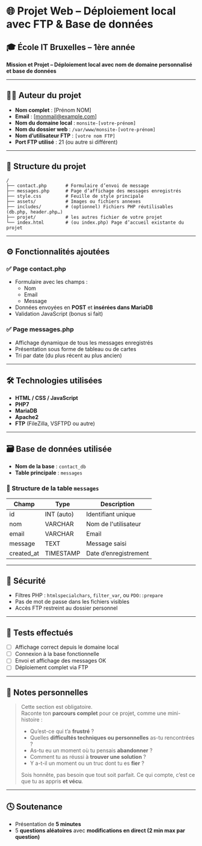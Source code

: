 # 🌐 Projet Web – Déploiement local avec FTP & Base de données

## 🎓 École IT Bruxelles – 1ère année

**Mission et Projet – Déploiement local avec nom de domaine personnalisé et base de données**

---

## 👨‍💻 Auteur du projet

- **Nom complet** : [Prénom NOM]
- **Email** : [monmail@example.com]
- **Nom du domaine local** : `monsite-[votre-prénom]`
- **Nom du dossier web** : `/var/www/monsite-[votre-prénom]`
- **Nom d’utilisateur FTP** : `[votre nom FTP]`
- **Port FTP utilisé** : 21 (ou autre si différent)

---

## 📁 Structure du projet

```
/
├── contact.php       # Formulaire d’envoi de message
├── messages.php      # Page d’affichage des messages enregistrés
├── style.css         # Feuille de style principale
├── assets/           # Images ou fichiers annexes
├── includes/         # (optionnel) Fichiers PHP réutilisables (db.php, header.php…)
├── projet/           # les autres fichier de votre projet
└── index.html        # (ou index.php) Page d’accueil existante du projet

```

---

## ⚙️ Fonctionnalités ajoutées

### ✅ Page contact.php

- Formulaire avec les champs :
  - Nom
  - Email
  - Message
- Données envoyées en **POST** et **insérées dans MariaDB**
- Validation JavaScript (bonus si fait)

### ✅ Page messages.php

- Affichage dynamique de tous les messages enregistrés
- Présentation sous forme de tableau ou de cartes
- Tri par date (du plus récent au plus ancien)

---

## 🛠️ Technologies utilisées

- **HTML / CSS / JavaScript**
- **PHP7**
- **MariaDB**
- **Apache2**
- **FTP** (FileZilla, VSFTPD ou autre)

---

## 🗃️ Base de données utilisée

- **Nom de la base** : `contact_db`
- **Table principale** : `messages`

### 📌 Structure de la table `messages`

| Champ      | Type       | Description           |
| ---------- | ---------- | --------------------- |
| id         | INT (auto) | Identifiant unique    |
| nom        | VARCHAR    | Nom de l'utilisateur  |
| email      | VARCHAR    | Email                 |
| message    | TEXT       | Message saisi         |
| created_at | TIMESTAMP  | Date d’enregistrement |

---

## 🔐 Sécurité

- Filtres PHP : `htmlspecialchars`, `filter_var`, ou `PDO::prepare`
- Pas de mot de passe dans les fichiers visibles
- Accès FTP restreint au dossier personnel

---

## 🧪 Tests effectués

- [ ] Affichage correct depuis le domaine local
- [ ] Connexion à la base fonctionnelle
- [ ] Envoi et affichage des messages OK
- [ ] Déploiement complet via FTP

---

## 📢 Notes personnelles

> Cette section est obligatoire.  
> Raconte ton **parcours complet** pour ce projet, comme une mini-histoire :
>
> - Qu’est-ce qui t’a **frustré** ?
> - Quelles **difficultés techniques ou personnelles** as-tu rencontrées ?
> - As-tu eu un moment où tu pensais **abandonner** ?
> - Comment tu as réussi à **trouver une solution** ?
> - Y a-t-il un moment ou un truc dont tu es **fier** ?
>
> Sois honnête, pas besoin que tout soit parfait. Ce qui compte, c’est ce que tu as appris **et vécu**.

---

## 🕓 Soutenance

- Présentation de **5 minutes**
- 5 **questions aléatoires** avec **modifications en direct (2 min max par question)**
